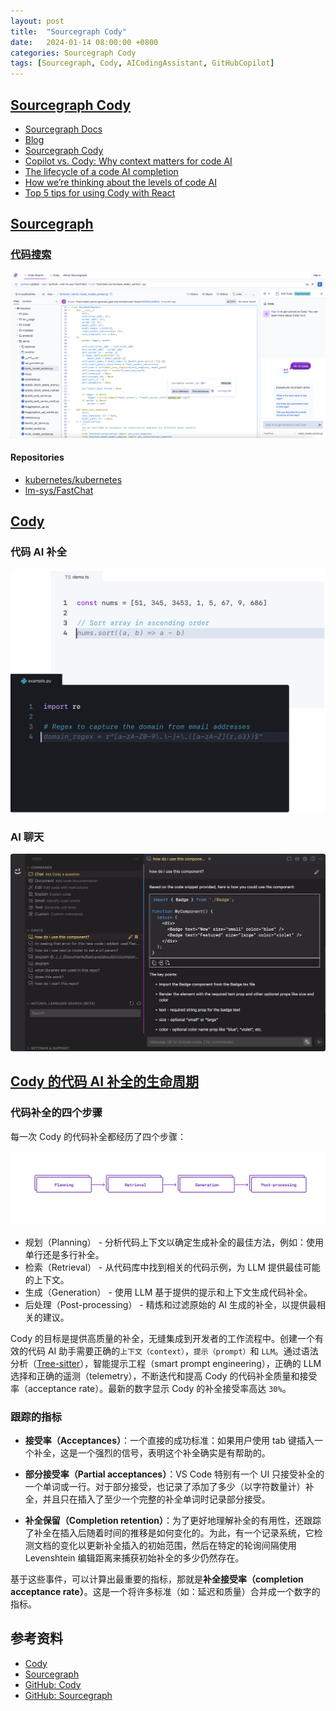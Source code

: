 ```yaml
---
layout: post
title:  "Sourcegraph Cody"
date:   2024-01-14 08:00:00 +0800
categories: Sourcegraph Cody
tags: [Sourcegraph, Cody, AICodingAssistant, GitHubCopilot]
---
```


## [Sourcegraph Cody](https://about.sourcegraph.com/)
- [Sourcegraph Docs](https://docs.sourcegraph.com/)
- [Blog](https://about.sourcegraph.com/blog)
- [Sourcegraph Cody](https://sourcegraph.com/blog/cody-is-generally-available)
- [Copilot vs. Cody: Why context matters for code AI](https://about.sourcegraph.com/blog/copilot-vs-cody-why-context-matters-for-code-ai)
- [The lifecycle of a code AI completion](https://about.sourcegraph.com/blog/the-lifecycle-of-a-code-ai-completion)
- [How we’re thinking about the levels of code AI](https://about.sourcegraph.com/blog/levels-of-code-ai)
- [Top 5 tips for using Cody with React](https://about.sourcegraph.com/blog/top-5-tips-for-using-cody-with-react)

## [Sourcegraph](https://sourcegraph.com/)
### [代码搜索](https://sourcegraph.com/search)
![](/images/2024/Cody/sourcegraph-code-search.png)

#### Repositories
- [kubernetes/kubernetes](https://sourcegraph.com/github.com/kubernetes/kubernetes)
- [lm-sys/FastChat](https://sourcegraph.com/github.com/lm-sys/FastChat)

## [Cody](https://sourcegraph.com/cody/chat)
### 代码 AI 补全
![](/images/2024/Cody/single-line-autocomplete.png)

### AI 聊天
![](/images/2024/Cody/cody-chat-interface.png)

## [Cody 的代码 AI 补全的生命周期](https://about.sourcegraph.com/blog/the-lifecycle-of-a-code-ai-completion)

### 代码补全的四个步骤
每一次 Cody 的代码补全都经历了四个步骤：

![](/images/2024/Cody/4-step-diagram.png)

- 规划（Planning） - 分析代码上下文以确定生成补全的最佳方法，例如：使用单行还是多行补全。
- 检索（Retrieval） - 从代码库中找到相关的代码示例，为 LLM 提供最佳可能的上下文。
- 生成（Generation） - 使用 LLM 基于提供的提示和上下文生成代码补全。
- 后处理（Post-processing） - 精炼和过滤原始的 AI 生成的补全，以提供最相关的建议。

Cody 的目标是提供高质量的补全，无缝集成到开发者的工作流程中。创建一个有效的代码 AI 助手需要正确的`上下文（context）`，`提示（prompt）`和 `LLM`。通过语法分析（[Tree-sitter](https://tree-sitter.github.io/tree-sitter/)），智能提示工程（smart prompt engineering），正确的 LLM 选择和正确的遥测（telemetry），不断迭代和提高 Cody 的代码补全质量和接受率（acceptance rate）。最新的数字显示 Cody 的补全接受率高达 `30%`。

### 跟踪的指标
- **接受率（Acceptances）**：一个直接的成功标准：如果用户使用 tab 键插入一个补全，这是一个强烈的信号，表明这个补全确实是有帮助的。

- **部分接受率（Partial acceptances）**：VS Code 特别有一个 UI 只接受补全的一个单词或一行。对于部分接受，也记录了添加了多少（以字符数量计）补全，并且只在插入了至少一个完整的补全单词时记录部分接受。

- **补全保留（Completion retention）**：为了更好地理解补全的有用性，还跟踪了补全在插入后随着时间的推移是如何变化的。为此，有一个记录系统，它检测文档的变化以更新补全插入的初始范围，然后在特定的轮询间隔使用 Levenshtein 编辑距离来捕获初始补全的多少仍然存在。

基于这些事件，可以计算出最重要的指标，那就是**补全接受率（completion acceptance rate）**。这是一个将许多标准（如：延迟和质量）合并成一个数字的指标。

## 参考资料
- [Cody](https://about.sourcegraph.com/cody)
- [Sourcegraph](https://about.sourcegraph.com/code-search)
- [GitHub: Cody](https://github.com/sourcegraph/cody)
- [GitHub: Sourcegraph](https://github.com/sourcegraph/sourcegraph)
